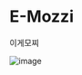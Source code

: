 # E-Mozzi
이게모찌


![image](https://user-images.githubusercontent.com/61217289/177768782-17b7fbef-c9bc-44d6-87da-c5953976b372.png)
